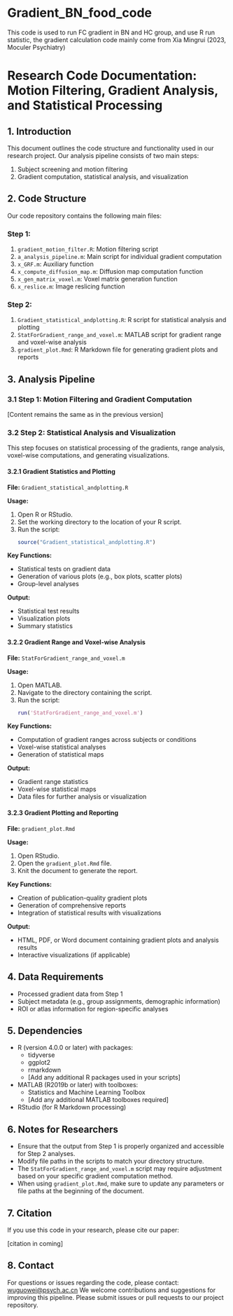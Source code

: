# Gradient_BN_food_code

This code is used to run FC gradient in BN and HC group, and use R run statistic, the gradient calculation code mainly come from Xia Mingrui (2023, Moculer Psychiatry)

# Research Code Documentation: Motion Filtering, Gradient Analysis, and Statistical Processing

## 1. Introduction

This document outlines the code structure and functionality used in our research project. Our analysis pipeline consists of two main steps: 
1. Subject screening and motion filtering
2. Gradient computation, statistical analysis, and visualization

## 2. Code Structure

Our code repository contains the following main files:

### Step 1:
1. `gradient_motion_filter.R`: Motion filtering script
2. `a_analysis_pipeline.m`: Main script for individual gradient computation
3. `x_GRF.m`: Auxiliary function
4. `x_compute_diffusion_map.m`: Diffusion map computation function
5. `x_gen_matrix_voxel.m`: Voxel matrix generation function
6. `x_reslice.m`: Image reslicing function

### Step 2:
1. `Gradient_statistical_andplotting.R`: R script for statistical analysis and plotting
2. `StatForGradient_range_and_voxel.m`: MATLAB script for gradient range and voxel-wise analysis
3. `gradient_plot.Rmd`: R Markdown file for generating gradient plots and reports

## 3. Analysis Pipeline

### 3.1 Step 1: Motion Filtering and Gradient Computation

[Content remains the same as in the previous version]

### 3.2 Step 2: Statistical Analysis and Visualization

This step focuses on statistical processing of the gradients, range analysis, voxel-wise computations, and generating visualizations.

#### 3.2.1 Gradient Statistics and Plotting

**File:** `Gradient_statistical_andplotting.R`

**Usage:**
1. Open R or RStudio.
2. Set the working directory to the location of your R script.
3. Run the script:
   ```R
   source("Gradient_statistical_andplotting.R")
   ```

**Key Functions:**
- Statistical tests on gradient data
- Generation of various plots (e.g., box plots, scatter plots)
- Group-level analyses

**Output:**
- Statistical test results
- Visualization plots
- Summary statistics

#### 3.2.2 Gradient Range and Voxel-wise Analysis

**File:** `StatForGradient_range_and_voxel.m`

**Usage:**
1. Open MATLAB.
2. Navigate to the directory containing the script.
3. Run the script:
   ```matlab
   run('StatForGradient_range_and_voxel.m')
   ```

**Key Functions:**
- Computation of gradient ranges across subjects or conditions
- Voxel-wise statistical analyses
- Generation of statistical maps

**Output:**
- Gradient range statistics
- Voxel-wise statistical maps
- Data files for further analysis or visualization

#### 3.2.3 Gradient Plotting and Reporting

**File:** `gradient_plot.Rmd`

**Usage:**
1. Open RStudio.
2. Open the `gradient_plot.Rmd` file.
3. Knit the document to generate the report.

**Key Functions:**
- Creation of publication-quality gradient plots
- Generation of comprehensive reports
- Integration of statistical results with visualizations

**Output:**
- HTML, PDF, or Word document containing gradient plots and analysis results
- Interactive visualizations (if applicable)

## 4. Data Requirements

- Processed gradient data from Step 1
- Subject metadata (e.g., group assignments, demographic information)
- ROI or atlas information for region-specific analyses

## 5. Dependencies

- R (version 4.0.0 or later) with packages:
  - tidyverse
  - ggplot2
  - rmarkdown
  - [Add any additional R packages used in your scripts]
- MATLAB (R2019b or later) with toolboxes:
  - Statistics and Machine Learning Toolbox
  - [Add any additional MATLAB toolboxes required]
- RStudio (for R Markdown processing)

## 6. Notes for Researchers

- Ensure that the output from Step 1 is properly organized and accessible for Step 2 analyses.
- Modify file paths in the scripts to match your directory structure.
- The `StatForGradient_range_and_voxel.m` script may require adjustment based on your specific gradient computation method.
- When using `gradient_plot.Rmd`, make sure to update any parameters or file paths at the beginning of the document.

## 7. Citation

If you use this code in your research, please cite our paper:

[citation in coming]

## 8. Contact

For questions or issues regarding the code, please contact:
wuguowei@psych.ac.cn
We welcome contributions and suggestions for improving this pipeline. Please submit issues or pull requests to our project repository.
